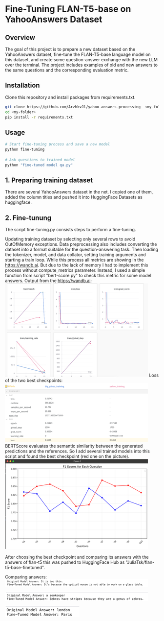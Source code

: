 # Fine-Tuning FLAN-T5-base on YahooAnswers Dataset
## Overview 
The goal of this project is to prepare a new dataset based on the YahooAnswers dataset, fine-tune the FLAN-T5-base language model on this dataset, and create some question-answer exchange with the new LLM over the terminal. 
The project includes examples of old and new answers to the same questions and the corresponding evaluation metric.

## Installation
 Clone this repository and install packages from requirements.txt.
```bash
git clone https://github.com/ArzhkvJl/yahoo-answers-processing  <my-folder>
cd <my-folder>
pip install -r requirements.txt
```
## Usage

```bash
# Start fine-tuning process and save a new model
python fine-tuning

# Ask questions to trained model 
python "fine-tuned model qa.py"
```

## 1. Preparing training dataset
There are several YahooAnswers dataset in the net. I copied one of them, added the column titles and pushed it into HuggingFace Datasets as huggingface.

## 2. Fine-tunung
The script fine-tuning.py consists steps to perform a fine-tuning.

Updating training dataset by selecting only several rows to avoid OutOfMemory exceptions. 
Data preprocessing also includes converting the dataset into a format suitable for the question-answering task.
Then loading the tokenizer, model, and data collator, setting training arguments and starting a train loop.
While this process all metrics are showing in the https://wandb.ai. But due to the lack of memory I had to implement this process without compute_metrics parameter. Instead, I used a simple function from script "bert-score.py" to check this metric for some model answers.
Output from the https://wandb.ai:
![img_2.png](img_2.png)
Loss of the two best checkpoints:
![img_4.png](img_4.png)
BERTScore evaluates the semantic similarity between the generated predictions and the references. So I add several trained models into this script and found the best checkpoint (red one on the picture).
![img_1.png](img_1.png)

After choosing the best checkpoint and comparing its answers with the answers of flan-t5 this was pushed to HuggingFace Hub as "JuliaTsk/flan-t5-base-finetuned".

Comparing answers:
![img_6.png](img_6.png)

![img_8.png](img_8.png)

![img_7.png](img_7.png)





